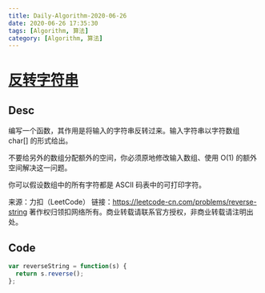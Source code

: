 ```yaml
---
title: Daily-Algorithm-2020-06-26
date: 2020-06-26 17:35:30
tags: [Algorithm, 算法]
category: [Algorithm, 算法]
---
```


# [ 反转字符串](https://leetcode-cn.com/problems/reverse-string/)

## Desc



编写一个函数，其作用是将输入的字符串反转过来。输入字符串以字符数组 char[] 的形式给出。

不要给另外的数组分配额外的空间，你必须原地修改输入数组、使用 O(1) 的额外空间解决这一问题。

你可以假设数组中的所有字符都是 ASCII 码表中的可打印字符。

来源：力扣（LeetCode）
链接：https://leetcode-cn.com/problems/reverse-string
著作权归领扣网络所有。商业转载请联系官方授权，非商业转载请注明出处。



## Code

```js
var reverseString = function(s) {
  return s.reverse();
};
```


